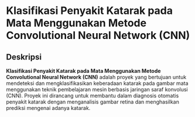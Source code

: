 # Klasifikasi Penyakit Katarak pada Mata Menggunakan Metode Convolutional Neural Network (CNN)

## Deskripsi

**Klasifikasi Penyakit Katarak pada Mata Menggunakan Metode Convolutional Neural Network (CNN)** adalah proyek yang bertujuan untuk mendeteksi dan mengklasifikasikan keberadaan katarak pada gambar mata menggunakan teknik pembelajaran mesin berbasis jaringan saraf konvolusi (CNN). Proyek ini dirancang untuk membantu dalam diagnosis otomatis penyakit katarak dengan menganalisis gambar retina dan menghasilkan prediksi mengenai adanya katarak.
